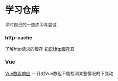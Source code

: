 # 学习仓库

平时自己的一些练习与尝试

### http-cache

了解http请求的缓存
[初识Http缓存君](https://juejin.im/post/5a0937b0f265da431e164193)

### Vue
[Vue数组响应](https://juejin.im/post/5a04231af265da431f4a84be) -- 针对Vue数组不能检测某些情况的下变动